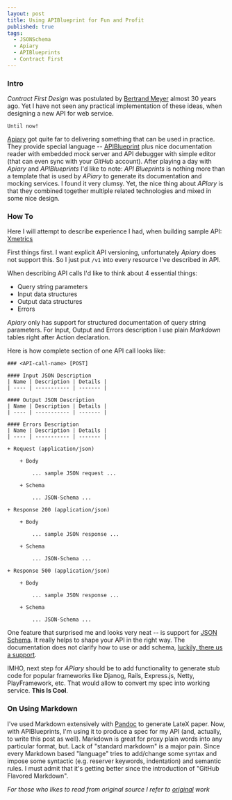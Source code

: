 ```yaml
---
layout: post
title: Using APIBlueprint for Fun and Profit
published: true
tags:
  - JSONSchema
  - Apiary
  - APIBlueprints
  - Contract First
---
```


### Intro
*Contract First Design* was postulated by [Bertrand Meyer](http://en.wikipedia.org/wiki/Bertrand_Meyer) almost 30 years ago.
Yet I have not seen any practical implementation of these ideas, when designing a new API for web service.

`Until now!`

[Apiary](http://apiary.io/how-it-works) got quite far to delivering something that can be used in practice.
They provide special language -- [APIBlueprint](http://apiblueprint.org/) plus nice documentation reader with embedded mock server and API debugger with simple editor (that can even sync with your *GitHub* account).
After playing a day with *Apiary* and *APIBlueprints* I'd like to note: *API Blueprints* is nothing more than a template that is used by *APiary* to generate its documentation and mocking services.
I found it very clumsy.
Yet, the nice thing about *APIary* is that they combined together multiple related technologies and mixed in some nice design.

### How To
Here I will attempt to describe experience I had, when building sample API: [Xmetrics](http://docs.xmetricsv1.apiary.io/)

First things first.
I want explicit API versioning, unfortunately *Apiary* does not support this.
So I just put `/v1` into every resource I've described in API.

When describing API calls I'd like to think about 4 essential things:

 - Query string parameters
 - Input data structures
 - Output data structures
 - Errors

*Apiary* only has support for structured documentation of query string parameters.
For Input, Output and Errors description I use plain *Markdown* tables right after Action declaration.

Here is how complete section of one API call looks like:

    ### <API-call-name> [POST]
    
    #### Input JSON Description
    | Name | Description | Details |
    | ---- | ----------- | ------- |
    
    #### Output JSON Description
    | Name | Description | Details |
    | ---- | ----------- | ------- |
    
    #### Errors Description
    | Name | Description | Details |
    | ---- | ----------- | ------- |
    
    + Request (application/json)
    
        + Body
        
            ... sample JSON request ...
        
        + Schema
        
            ... JSON-Schema ...
    
    + Response 200 (application/json)

        + Body
        
            ... sample JSON response ...
    
        + Schema
        
            ... JSON-Schema ...

    + Response 500 (application/json)

        + Body
        
            ... sample JSON response ...
    
        + Schema
        
            ... JSON-Schema ...
 
One feature that surprised me and looks very neat -- is support for [JSON Schema](http://json-schema.org/).
It really helps to shape your API in the right way.
The documentation does not clarify how to use or add schema,
[luckily, there us a support](http://support.apiary.io/knowledgebase/articles/147279-json-schema-validation).

IMHO, next step for *APIary* should be to add functionality to generate stub code for popular frameworks like Djanog, Rails, Express.js, Netty, PlayFramework, etc. That would allow to convert my spec into working service.
**This Is Cool**.

### On Using Markdown
I've used Markdown extensively with [Pandoc](http://johnmacfarlane.net/pandoc/README.html) to generate LateX paper.
Now, with APIBlueprints, I'm using it to produce a spec for my API (and, actually, to write this post as well).
Markdown is great for proxy plain words into any particular format, but.
Lack of "standard markdown" is a major pain.
Since every Markdown based "language" tries to add/change some syntax and impose some syntactic (e.g.  reserver keywords, indentation) and semantic rules.
I must admit that it's getting better since the introduction of "GitHub Flavored Markdown".

*For those who likes to read from original source I refer to [original](http://cecs.wright.edu/~pmateti/Courses/7140/Lectures/OOD/meyer-design-by-contract-1992.pdf) work*
